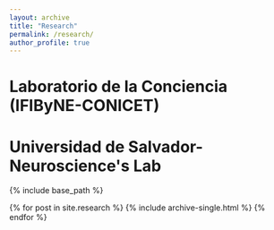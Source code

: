 ```yaml
---
layout: archive
title: "Research"
permalink: /research/
author_profile: true
---
```



# Laboratorio de la Conciencia (IFIByNE-CONICET)



# Universidad de Salvador- Neuroscience's Lab




{% include base_path %}


{% for post in site.research %}
  {% include archive-single.html %}
{% endfor %}
